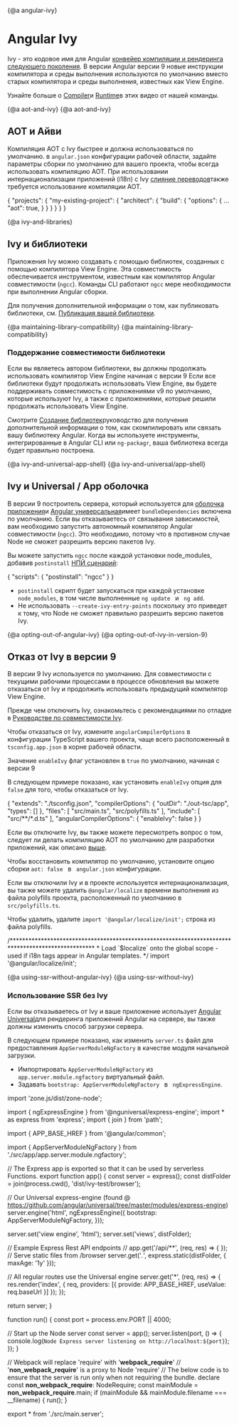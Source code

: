 {@a angular-ivy}
# Angular Ivy

Ivy - это кодовое имя для Angular [конвейер компиляции и рендеринга следующего поколения](https://blog.angular.io/a-plan-for-version-8-0-and-ivy-b3318dfc19f7).
В версии Angular версии 9 новые инструкции компилятора и среды выполнения используются по умолчанию вместо старых компилятора и среды выполнения, известных как View Engine.

<div class="alert is-helpful">

Узнайте больше о [Compiler](https://www.youtube.com/watch?v=anphffaCZrQ)и [Runtime](https://www.youtube.com/watch?v=S0o-4yc2n-8)в этих видео от нашей команды.


</div>

{@a aot-and-ivy}
{@a aot-and-ivy}
## АОТ и Айви

Компиляция AOT с Ivy быстрее и должна использоваться по умолчанию.
в `angular.json` конфигурации рабочей области, задайте параметры сборки по умолчанию для вашего проекта, чтобы всегда использовать компиляцию AOT.
При использовании интернационализации приложений (i18n) с Ivy [слияние переводов](guide/i18n#merge)также требуется использование компиляции AOT.

<code-example language="json" header="angular.json">

{
  "projects": {
    "my-existing-project": {
      "architect": {
        "build": {
          "options": {
            ...
            "aot": true,
          }
        }
      }
    }
  }
}
</code-example>

{@a ivy-and-libraries}
## Ivy и библиотеки

Приложения Ivy можно создавать с помощью библиотек, созданных с помощью компилятора View Engine.
Эта совместимость обеспечивается инструментом, известным как компилятор Angular совместимости (`ngcc`).
Команды CLI работают `ngcc` мере необходимости при выполнении Angular сборки.

Для получения дополнительной информации о том, как публиковать библиотеки, см. [Публикация вашей библиотеки](guide/creating-libraries#publishing-your-library).

{@a maintaining-library-compatibility}
{@a maintaining-library-compatibility}
### Поддержание совместимости библиотеки

Если вы являетесь автором библиотеки, вы должны продолжать использовать компилятор View Engine начиная с версии 9
Если все библиотеки будут продолжать использовать View Engine, вы будете поддерживать совместимость с приложениями v9 по умолчанию, которые используют Ivy, а также с приложениями, которые решили продолжать использовать View Engine.

Смотрите [Создание библиотек](guide/creating-libraries)руководство для получения дополнительной информации о том, как скомпилировать или связать вашу библиотеку Angular.
Когда вы используете инструменты, интегрированные в Angular CLI или `ng-packagr`, ваша библиотека всегда будет правильно построена.

{@a ivy-and-universal-app-shell}
{@a ivy-and-universal/app-shell}
## Ivy и Universal / App оболочка
В версии 9 построитель сервера, который используется для [оболочка приложения](guide/app-shell)и [Angular универсальная](guide/universal)имеет `bundleDependencies` включена по умолчанию.
Если вы отказываетесь от связывания зависимостей, вам необходимо запустить автономный компилятор Angular совместимости (`ngcc`). Это необходимо, потому что в противном случае Node не сможет разрешить версию пакетов Ivy.

Вы можете запустить `ngcc` после каждой установки node_modules, добавив `postinstall` [НПЙ сценарий](https://docs.npmjs.com/misc/scripts):

<code-example language="json" header="package.json">
{
  "scripts": {
    "postinstall": "ngcc"
  }
}
</code-example>

<div class="alert is-important">

 * `postinstall` скрипт будет запускаться при каждой установке `node_modules`, в том числе выполненные `ng update ` и ` ng add`.
 * Не использовать `--create-ivy-entry-points` поскольку это приведет к тому, что Node не сможет правильно разрешить версию пакетов Ivy.

</div>

{@a opting-out-of-angular-ivy}
{@a opting-out-of-ivy-in-version-9}
## Отказ от Ivy в версии 9

В версии 9 Ivy используется по умолчанию.
Для совместимости с текущими рабочими процессами в процессе обновления вы можете отказаться от Ivy и продолжить использовать предыдущий компилятор View Engine.

<div class="alert is-helpful">

Прежде чем отключить Ivy, ознакомьтесь с рекомендациями по отладке в [Руководстве по совместимости Ivy](guide/ivy-compatibility#debugging).

</div>

Чтобы отказаться от Ivy, измените `angularCompilerOptions` в конфигурации TypeScript вашего проекта, чаще всего расположенный в `tsconfig.app.json` в корне рабочей области.

Значение `enableIvy` флаг установлен в `true` по умолчанию, начиная с версии 9

В следующем примере показано, как установить `enableIvy` опция для `false` для того, чтобы отказаться от Ivy.

<code-example language="json" header="tsconfig.app.json">
{
  "extends": "./tsconfig.json",
  "compilerOptions": {
    "outDir": "./out-tsc/app",
    "types": []
  },
  "files": [
    "src/main.ts",
    "src/polyfills.ts"
  ],
  "include": [
    "src/**/*.d.ts"
  ],
  "angularCompilerOptions": {
    "enableIvy": false
  }
}
</code-example>

<div class="alert is-important">

Если вы отключите Ivy, вы также можете пересмотреть вопрос о том, следует ли делать компиляцию AOT по умолчанию для разработки приложений, как описано [выше](#aot-and-ivy).

Чтобы восстановить компилятор по умолчанию, установите опцию сборки `aot: false ` в ` angular.json` конфигурации.

</div>

Если вы отключили Ivy и в проекте используется интернационализация, вы также можете удалить `@angular/localize` времени выполнения из файла polyfills проекта, расположенный по умолчанию в `src/polyfills.ts`.

Чтобы удалить, удалите `import '@angular/localize/init';` строка из файла polyfills.

<code-example language="typescript" header="polyfills.ts">
/***************************************************************************************************
 * Load `$localize` onto the global scope - used if i18n tags appear in Angular templates.
 */
import '@angular/localize/init';
</code-example>

{@a using-ssr-without-angular-ivy}
{@a using-ssr-without-ivy}
### Использование SSR без Ivy

Если вы отказываетесь от Ivy и ваше приложение использует [Angular Universal](guide/universal)для рендеринга приложений Angular на сервере, вы также должны изменить способ загрузки сервера.

В следующем примере показано, как изменить `server.ts` файл для предоставления `AppServerModuleNgFactory` в качестве модуля начальной загрузки.

* Импортировать `AppServerModuleNgFactory` из `app.server.module.ngfactory` виртуальный файл.
* Задавать `bootstrap: AppServerModuleNgFactory ` в ` ngExpressEngine`.

<code-example language="typescript" header="server.ts">
import 'zone.js/dist/zone-node';

import { ngExpressEngine } from '@nguniversal/express-engine';
import * as express from 'express';
import { join } from 'path';

import { APP_BASE_HREF } from '@angular/common';

import { AppServerModuleNgFactory } from './src/app/app.server.module.ngfactory';

// The Express app is exported so that it can be used by serverless Functions.
export function app() {
  const server = express();
  const distFolder = join(process.cwd(), 'dist/ivy-test/browser');

  // Our Universal express-engine (found @ https://github.com/angular/universal/tree/master/modules/express-engine)
  server.engine('html', ngExpressEngine({
    bootstrap: AppServerModuleNgFactory,
  }));

  server.set('view engine', 'html');
  server.set('views', distFolder);

  // Example Express Rest API endpoints
  // app.get('/api/**', (req, res) => { });
  // Serve static files from /browser
  server.get('*.*', express.static(distFolder, {
    maxAge: '1y'
  }));

  // All regular routes use the Universal engine
  server.get('*', (req, res) => {
    res.render('index', { req, providers: [{ provide: APP_BASE_HREF, useValue: req.baseUrl }] });
  });

  return server;
}

function run() {
  const port = process.env.PORT || 4000;

  // Start up the Node server
  const server = app();
  server.listen(port, () => {
    console.log(`Node Express server listening on http://localhost:${port}`);
  });
}

// Webpack will replace 'require' with '__webpack_require__'
// '__non_webpack_require__' is a proxy to Node 'require'
// The below code is to ensure that the server is run only when not requiring the bundle.
declare const __non_webpack_require__: NodeRequire;
const mainModule = __non_webpack_require__.main;
if (mainModule && mainModule.filename === __filename) {
  run();
}

export * from './src/main.server';
</code-example>

